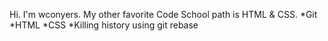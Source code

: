 Hi. I'm wconyers. My other favorite Code School path is HTML & CSS.
*Git
*HTML
*CSS
*Killing history using git rebase